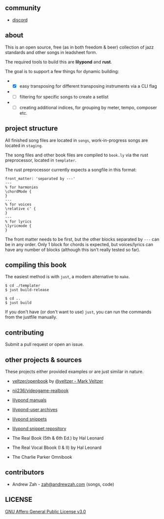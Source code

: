## community

* [discord](https://discord.gg/X6kQmXSwah)

## about
This is an open source, free (as in both freedom & beer) collection of jazz standards and other songs in leadsheet form.

The required tools to build this are **lilypond** and **rust**.

The goal is to support a few things for dynamic building:
* - [x] easy transposing for different transposing instruments via a CLI flag
* - [ ] filtering for specific songs to create a setlist
* - [ ] creating additional indices, for grouping by meter, tempo, composer etc.

## project structure

All finished song files are located in `songs`, work-in-progress songs are located in `staging`.

The song files and other book files are compiled to `book.ly` via the rust preprocessor, located in `templater`.

The rust preprocessor currently expects a songfile in this format:
```
front_matter: 'separated by ---'
---
% for harmonies
\chordMode {
}
---
% for voices
\relative c' {
}
---
% for lyrics
\lyricmode {
}
```
The front matter needs to be first, but the other blocks separated by `---` can be in any order. Only 1 block for chords is expected, but voices/lyrics can have any number of blocks (although this isn't really tested so far).

## compiling this book
The easiest method is with `just`, a modern alternative to `make`.

```
$ cd ./templater
$ just build-release

$ cd ..
$ just build
```

If you don't have (or don't want to use) `just`, you can run the commands from the justfile manually.

## contributing
Submit a pull request or open an issue.

## other projects & sources
These projects either provided examples or are just similar in nature.

- [veltzer/openbook](https://github.com/veltzer/openbook) by [@veltzer - Mark Veltzer](https://github.com/veltzer)
- [nii236/videogame-realbook](https://github.com/nii236/videogame-realbook)

- [lilypond manuals](https://lilypond.org/doc/v2.21/Documentation/web/manuals.html)
- [lilypond-user archives](https://lists.gnu.org/archive/html/lilypond-user)
- [lilypond snippets](http://lilypond.org/snippets.html)
- [lilypond snippet repository](https://lsr.di.unimi.it/LSR/Search)

- The Real Book (5th & 6th Ed.) by Hal Leonard
- The Real Vocal Bbook (I & II) by Hal Leonard
- The Charlie Parker Omnibook

## contributors
- Andrew Zah - <zah@andrewzah.com> (songs, code)

## LICENSE
[GNU Affero General Public License v3.0](./LICENSE)
